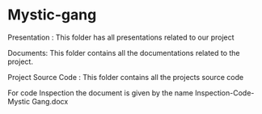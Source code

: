 # Mystic-gang

Presentation : This folder has all presentations related to our project


Documents: This folder contains all the documentations related to the project.


Project Source Code : This folder contains all the projects source code


For code Inspection the document is given by the name Inspection-Code-Mystic Gang.docx

